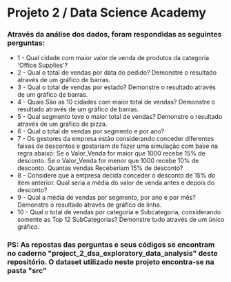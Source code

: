 # Projeto 2 / Data Science Academy

### Através da análise dos dados, foram respondidas as seguintes perguntas:

- 1 - Qual cidade com maior valor de venda de produtos da categoria 'Office Supplies'?
- 2 - Qual o total de vendas por data do pedido? Demonstre o resultado através de um gráfico de barras.
- 3 - Qual o total de vendas por estado? Demonstre o resultado através de um gráfico de barras.
- 4 - Quais São as 10 cidades com maior total de vendas? Demonstre o resultado através de um gráfico de barras.
- 5 - Qual segmento teve o maior total de vendas? Demonstre o resultado através de um gráfico de pizza.
- 6 - Qual o total de vendas por segmento e por ano?
- 7 - Os  gestores  da  empresa  estão  considerando conceder  diferentes  faixas  de  descontos  e gostariam de fazer uma simulação com base na regra abaixo:
      Se o Valor_Venda for maior que 1000 recebe 15% de desconto.
      Se o Valor_Venda for menor que 1000 recebe 10% de desconto.
      Quantas vendas Receberiam 15% de desconto?
- 8 - Considere  que  a  empresa  decida  conceder  o  desconto  de  15%  do  item  anterior.  Qual seria a média do valor de venda antes e depois do desconto?
- 9 - Qual a média de vendas por segmento, por ano e por mês? Demonstre o resultado através de gráfico de linha.
- 10 - Qual o total de vendas por categoria e Subcategoria, considerando somente as Top 12 SubCategorias? Demonstre tudo através de um único gráfico.


### PS: As repostas das perguntas e seus códigos se encontram no caderno "project_2_dsa_exploratory_data_analysis" deste repositório. O dataset utilizado neste projeto encontra-se na pasta "src"
